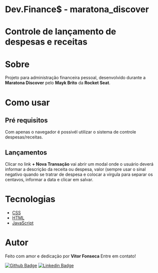 # Dev.Finance$ - maratona_discover

Controle de lançamento de despesas e receitas
=================

# Sobre
Projeto para administração financeira pessoal, desenvolvido durante a **Maratona Discover** pelo **Mayk Brito** da **Rocket Seat**.

# Como usar

## Pré requisitos
Com apenas o navegador é possivél utilizar o sistema de controle despesas/receitas.

## Lançamentos
Clicar no link **+ Nova Transação** vai abrir um modal onde o usuário deverá informar a descrição da receita ou despesa, valor (sempre usar o sinal negativo quando se tratrar de despesa e colocar a virgula para separar os centavos, informar a data e clicar em salvar.


# Tecnologias

* [CSS](https://github.com/diegohfcelestino/maratona_discover/blob/master/style.css)
* [HTML](https://github.com/diegohfcelestino/maratona_discover/blob/master/index.html)
* [JavaScript](https://github.com/diegohfcelestino/maratona_discover/blob/master/scripts.js) 


# Autor
Feito com amor e dedicação por **Vitor Fonseca** Entre em contato!

[![Github Badge](https://img.shields.io/badge/-Github-000?style=flat-square&logo=Github&logoColor=white&link=link_do_seu_perfil_no_github)](https://github.com/rvitor5197)
[![Linkedin Badge](https://img.shields.io/badge/-LinkedIn-blue?style=flat-square&logo=Linkedin&logoColor=white&link=https://www.linkedin.com/in/vitor-fonseca-5915951a0/)](https://www.linkedin.com/in/vitor-fonseca-5915951a0/)
